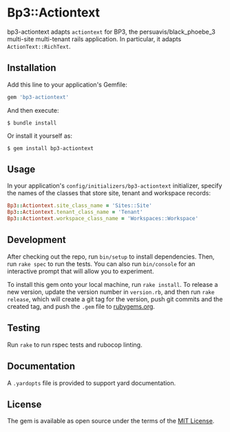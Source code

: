 # Bp3::Actiontext

bp3-actiontext adapts `actiontext` for BP3, the persuavis/black_phoebe_3
multi-site multi-tenant rails application. In particular, it adapts `ActionText::RichText`.

## Installation

Add this line to your application's Gemfile:

```ruby
gem 'bp3-actiontext'
```

And then execute:

    $ bundle install

Or install it yourself as:

    $ gem install bp3-actiontext

## Usage

In your application's `config/initializers/bp3-actiontext` initializer, specify the names of the classes
that store site, tenant and workspace records:
```ruby
Bp3::Actiontext.site_class_name = 'Sites::Site'
Bp3::Actiontext.tenant_class_name = 'Tenant'
Bp3::Actiontext.workspace_class_name = 'Workspaces::Workspace'
```

## Development

After checking out the repo, run `bin/setup` to install dependencies. Then, run
`rake spec` to run the tests. You can also run `bin/console` for an interactive
prompt that will allow you to experiment.

To install this gem onto your local machine, run `rake install`. To release a new
version, update the version number in `version.rb`, and then run `rake release`,
which will create a git tag for the version, push git commits and the created tag,
and push the `.gem` file to [rubygems.org](https://rubygems.org).

## Testing
Run `rake` to run rspec tests and rubocop linting.

## Documentation
A `.yardopts` file is provided to support yard documentation.

## License

The gem is available as open source under the terms of the [MIT License](https://opensource.org/licenses/MIT).
